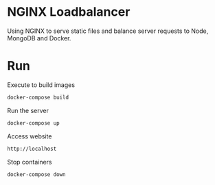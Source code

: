 # NGINX Loadbalancer
Using NGINX to serve static files and balance server requests to Node, MongoDB and Docker.

# Run

Execute to build images

```sh
docker-compose build
```

Run the server

```sh
docker-compose up
```

Access website

```sh
http://localhost
```

Stop containers 

```sh
docker-compose down
```